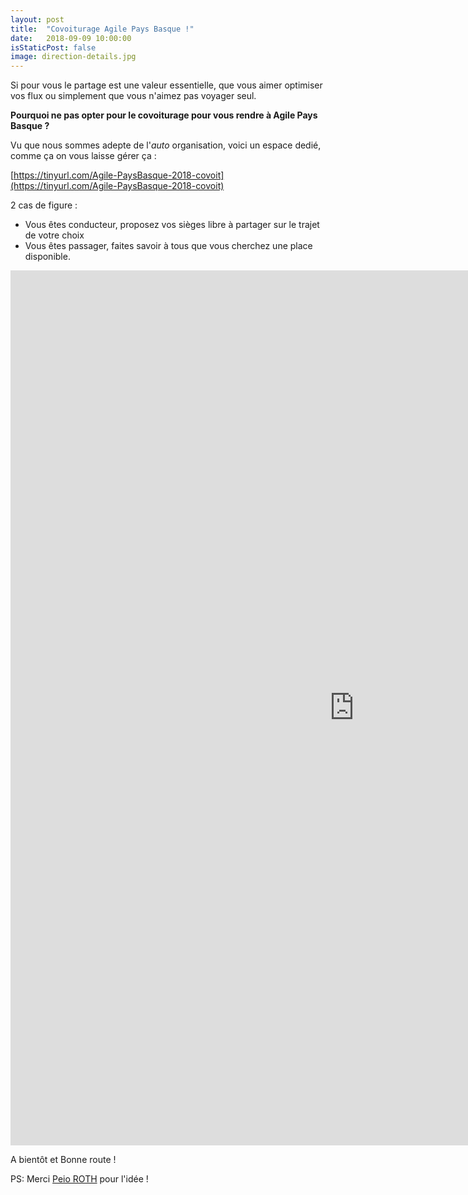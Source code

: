 ```yaml
---
layout: post
title:  "Covoiturage Agile Pays Basque !"
date:   2018-09-09 10:00:00
isStaticPost: false
image: direction-details.jpg
---
```

Si pour vous le partage est une valeur essentielle, que vous aimer optimiser vos flux ou simplement que vous n'aimez pas voyager seul.

**Pourquoi ne pas opter pour le covoiturage pour vous rendre à Agile Pays Basque ?**

Vu que nous sommes adepte de l'_auto_ organisation, voici un espace dedié, comme ça on vous laisse gérer ça :

[https://tinyurl.com/Agile-PaysBasque-2018-covoit](https://tinyurl.com/Agile-PaysBasque-2018-covoit)

2 cas de figure :
- Vous êtes conducteur, proposez vos sièges libre à partager sur le trajet de votre choix
- Vous êtes passager, faites savoir à tous que vous cherchez une place disponible.

<iframe width="1100" height="1400" frameborder="0" src="https://www.covoit.net/evenement.html?id=150451akqy0906nbp3cqj8cs3"></iframe>


A bientôt et Bonne route !



PS: Merci [Peio ROTH](https://twitter.com/peioroth64) pour l'idée !